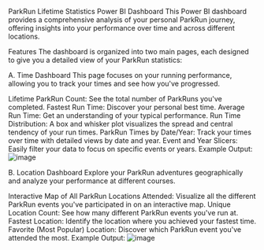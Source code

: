 
ParkRun Lifetime Statistics Power BI Dashboard
This Power BI dashboard provides a comprehensive analysis of your personal ParkRun journey, offering insights into your performance over time and across different locations.

Features
The dashboard is organized into two main pages, each designed to give you a detailed view of your ParkRun statistics:

A. Time Dashboard
This page focuses on your running performance, allowing you to track your times and see how you've progressed.

Lifetime ParkRun Count: See the total number of ParkRuns you've completed.
Fastest Run Time: Discover your personal best time.
Average Run Time: Get an understanding of your typical performance.
Run Time Distribution: A box and whisker plot visualizes the spread and central tendency of your run times.
ParkRun Times by Date/Year: Track your times over time with detailed views by date and year.
Event and Year Slicers: Easily filter your data to focus on specific events or years.
Example Output: ![image](https://github.com/user-attachments/assets/bbc1db3b-a770-4b8d-ab10-9f52f0211110)

B. Location Dashboard
Explore your ParkRun adventures geographically and analyze your performance at different courses.

Interactive Map of All ParkRun Locations Attended: Visualize all the different ParkRun events you've participated in on an interactive map.
Unique Location Count: See how many different ParkRun events you've run at.
Fastest Location: Identify the location where you achieved your fastest time.
Favorite (Most Popular) Location: Discover which ParkRun event you've attended the most.
Example Output: ![image](https://github.com/user-attachments/assets/ebe6eab3-1912-402e-b1bb-9bcd95ff1665)
